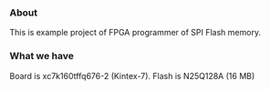 ### About ###
This is example project of FPGA programmer of SPI Flash memory.
### What we have ###
Board is xc7k160tffq676-2 (Kintex-7).
Flash is N25Q128A (16 MB)